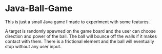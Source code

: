 # Java-Ball-Game
This is just a small Java game I made to experiment with some features.  

A target is randomly spawned on the game board and the user can choose direction and power of the ball.
The ball will bounce off the walls if it makes contact with them.
There is a frictional element and the ball will eventually stop without any user input.  
